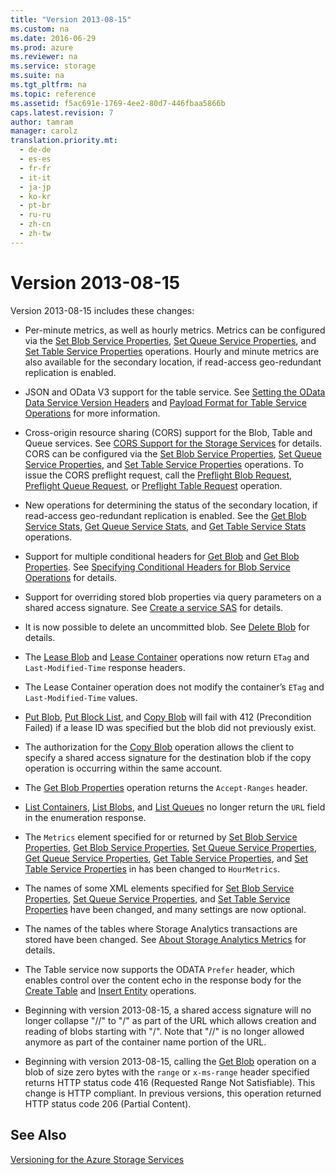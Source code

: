```yaml
---
title: "Version 2013-08-15"
ms.custom: na
ms.date: 2016-06-29
ms.prod: azure
ms.reviewer: na
ms.service: storage
ms.suite: na
ms.tgt_pltfrm: na
ms.topic: reference
ms.assetid: f5ac691e-1769-4ee2-80d7-446fbaa5866b
caps.latest.revision: 7
author: tamram
manager: carolz
translation.priority.mt: 
  - de-de
  - es-es
  - fr-fr
  - it-it
  - ja-jp
  - ko-kr
  - pt-br
  - ru-ru
  - zh-cn
  - zh-tw
---
```

# Version 2013-08-15
Version 2013-08-15 includes these changes:  
  
-   Per-minute metrics, as well as hourly metrics. Metrics can be configured via the [Set Blob Service Properties](Set-Blob-Service-Properties.md), [Set Queue Service Properties](Set-Queue-Service-Properties.md), and [Set Table Service Properties](Set-Table-Service-Properties.md) operations. Hourly and minute metrics are also available for the secondary location, if read-access geo-redundant replication is enabled.  
  
-   JSON and OData V3 support for the table service. See [Setting the OData Data Service Version Headers](Setting-the-OData-Data-Service-Version-Headers.md) and [Payload Format for Table Service Operations](Payload-Format-for-Table-Service-Operations.md) for more information.  
  
-   Cross-origin resource sharing (CORS) support for the Blob, Table and Queue services. See [CORS Support for the Storage Services](Cross-Origin-Resource-Sharing--CORS--Support-for-the-Azure-Storage-Services.md) for details. CORS can be configured via the [Set Blob Service Properties](Set-Blob-Service-Properties.md), [Set Queue Service Properties](Set-Queue-Service-Properties.md), and [Set Table Service Properties](Set-Table-Service-Properties.md) operations. To issue the CORS preflight request, call the [Preflight Blob Request](Preflight-Blob-Request.md), [Preflight Queue Request](Preflight-Queue-Request.md), or [Preflight Table Request](Preflight-Table-Request.md) operation.  
  
-   New operations for determining the status of the secondary location, if read-access geo-redundant replication is enabled. See the [Get Blob Service Stats](Get-Blob-Service-Stats.md), [Get Queue Service Stats](Get-Queue-Service-Stats.md), and [Get Table Service Stats](Get-Table-Service-Stats.md) operations.  
  
-   Support for multiple conditional headers for [Get Blob](Get-Blob.md) and [Get Blob Properties](Get-Blob-Properties.md). See [Specifying Conditional Headers for Blob Service Operations](Specifying-Conditional-Headers-for-Blob-Service-Operations.md) for details.  
  
-   Support for overriding stored blob properties via query parameters on a shared access signature. See [Create a service SAS](create-a-service-sas.md) for details.  
  
-   It is now possible to delete an uncommitted blob. See [Delete Blob](Delete-Blob.md) for details.  
  
-   The [Lease Blob](Lease-Blob.md) and [Lease Container](Lease-Container.md) operations now return `ETag` and `Last-Modified-Time` response headers.  
  
-   The Lease Container operation does not modify the container’s `ETag` and `Last-Modified-Time` values.  
  
-   [Put Blob](Put-Blob.md), [Put Block List](Put-Block-List.md), and [Copy Blob](Copy-Blob.md) will fail with 412 (Precondition Failed) if a lease ID was specified but the blob did not previously exist.  
  
-   The authorization for the [Copy Blob](Copy-Blob.md) operation allows the client to specify a shared access signature for the destination blob if the copy operation is occurring within the same account.  
  
-   The [Get Blob Properties](Get-Blob-Properties.md) operation returns the `Accept-Ranges` header.  
  
-   [List Containers](List-Containers2.md), [List Blobs](List-Blobs.md), and [List Queues](List-Queues1.md) no longer return the `URL` field in the enumeration response.  
  
-   The `Metrics` element specified for or returned by [Set Blob Service Properties](Set-Blob-Service-Properties.md), [Get Blob Service Properties](Get-Blob-Service-Properties.md), [Set Queue Service Properties](Set-Queue-Service-Properties.md), [Get Queue Service Properties](Get-Queue-Service-Properties.md), [Get Table Service Properties](Get-Table-Service-Properties.md), and [Set Table Service Properties](Set-Table-Service-Properties.md) in has been changed to `HourMetrics`.  
  
-   The names of some XML elements specified for [Set Blob Service Properties](Set-Blob-Service-Properties.md), [Set Queue Service Properties](Set-Queue-Service-Properties.md), and [Set Table Service Properties](Set-Table-Service-Properties.md) have been changed, and many settings are now optional.  
  
-   The names of the tables where Storage Analytics transactions are stored have been changed. See [About Storage Analytics Metrics](About-Storage-Analytics-Metrics.md) for details.  
  
-   The Table service now supports the ODATA `Prefer` header, which enables control over the content echo in the response body for the [Create Table](Create-Table.md) and [Insert Entity](Insert-Entity.md) operations.  
  
-   Beginning with version 2013-08-15, a shared access signature will no longer collapse "//" to "/" as part of the URL which allows creation and reading of blobs starting with "/". Note that "//" is no longer allowed anymore as part of the container name portion of the URL.  
  
-   Beginning with version 2013-08-15, calling the [Get Blob](Get-Blob.md) operation on a blob of size zero bytes with the `range` or `x-ms-range` header specified returns HTTP status code 416 (Requested Range Not Satisfiable). This change is HTTP compliant. In previous versions, this operation returned HTTP status code 206 (Partial Content).  
  
## See Also  
 [Versioning for the Azure Storage Services](Versioning-for-the-Azure-Storage-Services.md)
